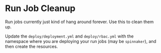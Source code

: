 # Run Job Cleanup

Run jobs currently just kind of hang around forever.  Use this to clean them up.

Update the `deploy/deployment.yml` and `deploy/rbac.yml` with the namespace where you are deploying your run jobs (may be `spinnaker`), and then create the resources.